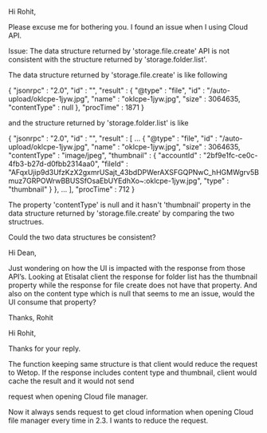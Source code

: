 Hi Rohit,
 
Please excuse me for bothering you. I found an issue when I using Cloud API.
 
Issue: The data structure returned by 'storage.file.create' API is not consistent with the structure returned by 'storage.folder.list'.
 
The data structure returned by 'storage.file.create' is like following
 
{
  "jsonrpc" : "2.0",
  "id" : "",
  "result" : {
    "@type" : "file",
    "id" : "/auto-upload/oklcpe-1jyw.jpg",
    "name" : "oklcpe-1jyw.jpg",
    "size" : 3064635,
    "contentType" : null
  },
  "procTime" : 1871
}
 
and the structure returned by 'storage.folder.list' is like 
 
{
  "jsonrpc" : "2.0",
  "id" : "",
  "result" : [
    ...
    {
    "@type" : "file",
    "id" : "/auto-upload/oklcpe-1jyw.jpg",
    "name" : "oklcpe-1jyw.jpg",
    "size" : 3064635,
    "contentType" : "image/jpeg",
    "thumbnail" : {
      "accountId" : "2bf9e1fc-ce0c-4fb3-b27d-d0fbb2314aa0",
      "fileId" : "AFqxUjip9d3UfzKzX2gxmrUSajt_43bdDPWerAXSFGQPNwC_hHGMWgrv5Bmuz7GRPOWrwBBUSSfOsaEbUYEdhXo~:oklcpe-1jyw.jpg",
      "type" : "thumbnail"
    }
  }, 
  ...
  ],
  "procTime" : 712
}
 
The property 'contentType' is null and it hasn't 'thumbnail' property in the data structure returned by 'storage.file.create' by comparing the two structrues.
 
Could the two data structures be consistent?


Hi Dean,
 
Just wondering on how the UI is impacted with the response from those API’s. Looking at Etisalat client the response for folder list has the thumbnail property while the response for file create does not have that property.
And also on the content type which is null that seems to me an issue, would the UI consume that property?
 
Thanks,
Rohit


Hi Rohit,

Thanks for your reply.

The function keeping same structure is that client would reduce the request to Wetop. If  the response includes content type and thumbnail, client would cache the result and it would not send 

request when opening Cloud file manager.

Now it always sends request to get cloud information when opening Cloud file manager every time in 2.3. I wants to reduce the request.

